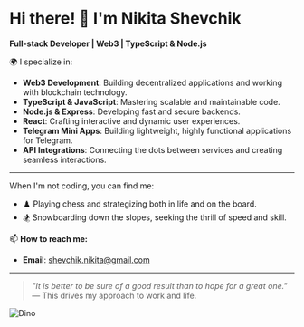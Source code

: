# Hi there! 👋 I'm Nikita Shevchik

**Full-stack Developer | Web3 | TypeScript & Node.js**

🌍 I specialize in:
- **Web3 Development**: Building decentralized applications and working with blockchain technology.
- **TypeScript & JavaScript**: Mastering scalable and maintainable code.
- **Node.js & Express**: Developing fast and secure backends.
- **React**: Crafting interactive and dynamic user experiences.
- **Telegram Mini Apps**: Building lightweight, highly functional applications for Telegram.
- **API Integrations**: Connecting the dots between services and creating seamless interactions.

---

When I'm not coding, you can find me:
- ♟️ Playing chess and strategizing both in life and on the board.
- 🏂 Snowboarding down the slopes, seeking the thrill of speed and skill.

📫 **How to reach me:**
- **Email**: [shevchik.nikita@gmail.com](mailto:shevchik.nikita@gmail.com)

---

> _"It is better to be sure of a good result than to hope for a great one."_  
> — This drives my approach to work and life.

![Dino](https://media.giphy.com/media/hxBPkhblVWPgsjSm07/giphy.gif?cid=ecf05e47cs80tyfhueegk90qehva1r9lqb19fk4bp5k34cu8&ep=v1_gifs_search&rid=giphy.gif&ct=g)
